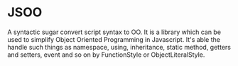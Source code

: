 JSOO
====

A syntactic sugar convert script syntax to OO. It is a library which can be used to simplify Object Oriented Programming in Javascript. It's able the handle such things as namespace, using, inheritance, static method, getters and setters, event and so on by FunctionStyle or ObjectLiteralStyle.

